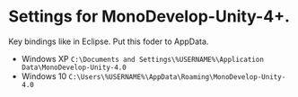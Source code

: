 # Settings for MonoDevelop-Unity-4+.
Key bindings like in Eclipse. Put this foder to AppData.

- Windows XP `C:\Documents and Settings\%USERNAME%\Application Data\MonoDevelop-Unity-4.0`
- Windows 10 `C:\Users\%USERNAME%\AppData\Roaming\MonoDevelop-Unity-4.0`
